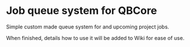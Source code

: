 # Job queue system for QBCore

Simple custom made queue system for and upcoming project jobs.

When finished, details how to use it will be added to Wiki for ease of use.

